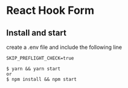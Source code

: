 # React Hook Form

## Install and start

create a .env file and include the following line

`SKIP_PREFLIGHT_CHECK=true`


    $ yarn && yarn start
    or
    $ npm install && npm start

